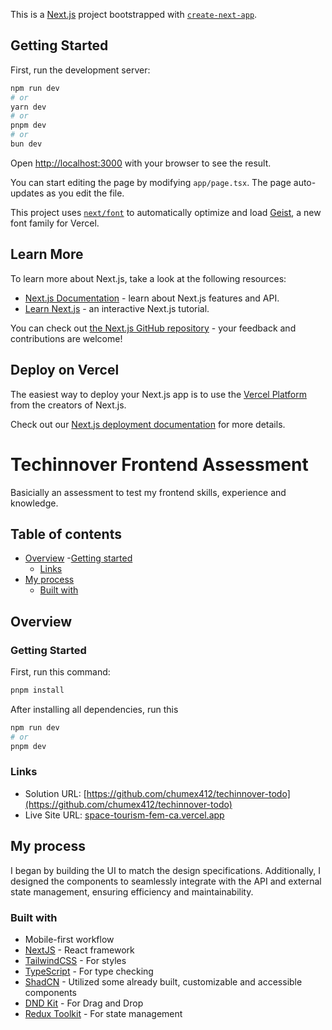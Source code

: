 This is a [Next.js](https://nextjs.org) project bootstrapped with [`create-next-app`](https://nextjs.org/docs/app/api-reference/cli/create-next-app).

## Getting Started

First, run the development server:

```bash
npm run dev
# or
yarn dev
# or
pnpm dev
# or
bun dev
```

Open [http://localhost:3000](http://localhost:3000) with your browser to see the result.

You can start editing the page by modifying `app/page.tsx`. The page auto-updates as you edit the file.

This project uses [`next/font`](https://nextjs.org/docs/app/building-your-application/optimizing/fonts) to automatically optimize and load [Geist](https://vercel.com/font), a new font family for Vercel.

## Learn More

To learn more about Next.js, take a look at the following resources:

- [Next.js Documentation](https://nextjs.org/docs) - learn about Next.js features and API.
- [Learn Next.js](https://nextjs.org/learn) - an interactive Next.js tutorial.

You can check out [the Next.js GitHub repository](https://github.com/vercel/next.js) - your feedback and contributions are welcome!

## Deploy on Vercel

The easiest way to deploy your Next.js app is to use the [Vercel Platform](https://vercel.com/new?utm_medium=default-template&filter=next.js&utm_source=create-next-app&utm_campaign=create-next-app-readme) from the creators of Next.js.

Check out our [Next.js deployment documentation](https://nextjs.org/docs/app/building-your-application/deploying) for more details.

# Techinnover Frontend Assessment

Basicially an assessment to test my frontend skills, experience and knowledge.

## Table of contents

- [Overview](#overview)
  -[Getting started](#getting-started)
  - [Links](#links)
- [My process](#my-process)
  - [Built with](#built-with)

## Overview

### Getting Started

First, run this command:

```bash
pnpm install
```
After installing all dependencies, run this
```bash
npm run dev
# or
pnpm dev
```

### Links

- Solution URL: [https://github.com/chumex412/techinnover-todo](https://github.com/chumex412/techinnover-todo)
- Live Site URL: [space-tourism-fem-ca.vercel.app](space-tourism-fem-ca.vercel.app)

## My process

I began by building the UI to match the design specifications. Additionally, I designed the components to seamlessly integrate with the API and external state management, ensuring efficiency and maintainability.

### Built with

- Mobile-first workflow
- [NextJS](https://nextjs.org/) - React framework
- [TailwindCSS](https://tailwindcss.com/) - For styles
- [TypeScript](https://www.typescriptlang.org/) - For type checking
- [ShadCN](https://ui.shadcn.com/) - Utilized some already built, customizable and accessible components
- [DND Kit](https://dndkit.com/) - For Drag and Drop
- [Redux Toolkit](https://redux-toolkit.js.org/) - For state management

